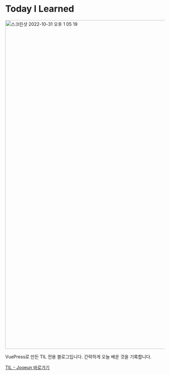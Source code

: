 # Today I Learned

   <img width="1038" alt="스크린샷 2022-10-31 오후 1 05 19" src="https://user-images.githubusercontent.com/90050960/198928764-f5fedac8-0745-40ca-9f1d-8ce1376735ab.png">

VuePress로 만든 TIL 전용 블로그입니다.
간략하게 오늘 배운 것을 기록합니다.

[TIL - Jooeun 바로가기](https://joogle-ay.github.io/TIL/)
